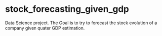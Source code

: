 # stock_forecasting_given_gdp
Data Science project. The Goal is to try to forecast the stock evolution of a company given quater GDP estimation.
